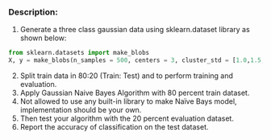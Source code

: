 ### Description:
1. Generate a three class gaussian data using sklearn.dataset library as shown below:
```py
from sklearn.datasets import make_blobs  
X, y = make_blobs(n_samples = 500, centers = 3, cluster_std = [1.0,1.5,2.0], random_state = 0)
```   

2. Split train data in 80:20 (Train: Test) and to perform training and evaluation.   
3. Apply Gaussian Naive Bayes Algorithm with 80 percent train dataset.     
4. Not allowed to use any built-in library to make Naïve Bays model, implementation should be your own.      
5. Then test your algorithm with the 20 percent evaluation dataset.     
6. Report the accuracy of classification on the test dataset.     